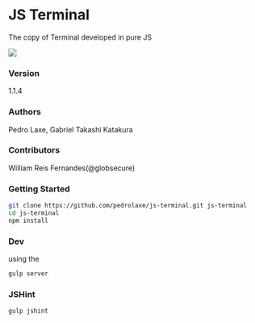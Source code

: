 # JS Terminal

The copy of Terminal developed in pure JS

![][drag]

### Version
1.1.4

### Authors
Pedro Laxe, Gabriel Takashi Katakura

### Contributors
William Reis Fernandes(@globsecure)

[drag]: https://raw.githubusercontent.com/pedrolaxe/js-terminal/master/image1.jpg

### Getting Started
```bash
git clone https://github.com/pedrolaxe/js-terminal.git js-terminal
cd js-terminal
npm install
```

### Dev

using the
```bash
gulp server
```

### JSHint
```bash
gulp jshint
```
